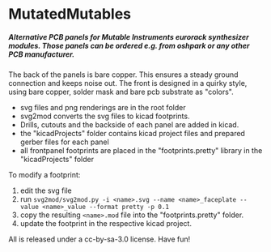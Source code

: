 # MutatedMutables
##### Alternative PCB panels for Mutable Instruments eurorack synthesizer modules. Those panels can be ordered e.g. from oshpark or any other PCB manufacturer.
The back of the panels is bare copper. This ensures a steady ground connection and keeps noise out. 
The front is designed in a quirky style, using bare copper, solder mask and bare pcb substrate as "colors".


-  svg files and png renderings are in the root folder
-  svg2mod converts the svg files to kicad footprints.
-  Drills, cutouts and the backside of each panel are added in kicad.
-  the "kicadProjects" folder contains kicad project files and prepared gerber files for each panel
-  all frontpanel footprints are placed in the "footprints.pretty" library in the "kicadProjects" folder

To modify a footprint:

1. edit the svg file
2. run `svg2mod/svg2mod.py -i <name>.svg --name <name>_faceplate --value <name>_value --format pretty -p 0.1` 
3. copy the resulting `<name>.mod` file into the "footprints.pretty" folder. 
4. update the footprint in the respective kicad project.

All is released under a cc-by-sa-3.0 license. Have fun!
